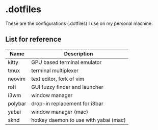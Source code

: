 # .dotfiles

These are the configurations (.dotfiles) I use on my personal machine.

## List for reference
| Name    | Description                           |
|---------|---------------------------------------|
| kitty   | GPU based terminal emulator           |
| tmux    | terminal multiplexer                  |
| neovim  | text editor, fork of vim              |
| rofi    | GUI fuzzy finder and launcher         |
| i3wm    | window manager                        |
| polybar | drop-in replacement for i3bar         |
| yabai   | window manager (mac)                  |
| skhd    | hotkey daemon to use with yabai (mac) |
